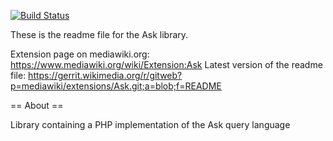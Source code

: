 [![Build Status](https://secure.travis-ci.org/JeroenDeDauw/Ask.png?branch=master)](http://travis-ci.org/JeroenDeDauw/Ask)

These is the readme file for the Ask library.

Extension page on mediawiki.org: https://www.mediawiki.org/wiki/Extension:Ask
Latest version of the readme file: https://gerrit.wikimedia.org/r/gitweb?p=mediawiki/extensions/Ask.git;a=blob;f=README

== About ==

Library containing a PHP implementation of the Ask query language

